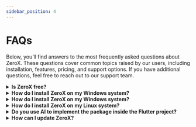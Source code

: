 ```yaml
---
sidebar_position: 4
---
```


# FAQs

Below, you’ll find answers to the most frequently asked questions about ZeroX. These questions cover common topics raised by our users, including installation, features, pricing, and support options. If you have additional questions, feel free to reach out to our support team.

<details>
<summary><b>Is ZeroX free?</b></summary>

Yes, ZeroX offers a free version with access to core features suitable for personal use and small projects. The free version provides essential tools and functionalities without any cost. 

For advanced features, such as premium plugins, higher storage options, and dedicated support, we offer paid plans that cater to professional and enterprise needs. You can explore our pricing page for details on available plans and find the one that best fits your requirements.
</details>

<details>
<summary><b>How do I install ZeroX on my Windows system?</b></summary>

To install ZeroX on your Windows system:
- Download the application from the provided link.
- Open the downloaded setup file.
- Follow the on-screen instructions to complete the installation in your preferred directory.
- Once installation is complete, ZeroX will be ready for use.
</details>

<details>
<summary><b>How do I install ZeroX on my Windows system?</b></summary>

To install ZeroX on your Windows system:
- Download the application from the provided link.
- Open the downloaded setup file.
- Follow the on-screen instructions to complete the installation in your preferred directory.
- Once installation is complete, ZeroX will be ready for use.
</details>

<details>
<summary><b>How do I install ZeroX on my Linux system?</b></summary>

To install ZeroX on your Linux system:
- Download the application from the provided link.
- Open the downloaded setup file.
- Follow the on-screen instructions to complete the installation in your preferred directory.
- Once installation is complete, ZeroX will be ready for use.
</details>

<details>
<summary><b>Do you use AI to implement the package inside the Flutter project?</b></summary>

Yes, we use ChatGPT AI to assist in implementing packages within your Flutter project. The AI analyzes your project structure and requirements, then generates tailored code for the package integration. This helps streamline the setup and ensures the package is implemented seamlessly within your Flutter project, saving time and reducing potential errors.
</details>

<details>
<summary><b>How can I update ZeroX?</b></summary>

To update ZeroX:
- Open the application, and go to "Settings" > "Check for Updates."
- If an update is available, follow the prompts to download and install the latest version.
</details>